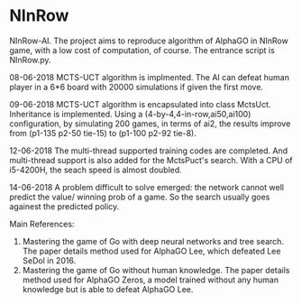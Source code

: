 # NInRow
NInRow-AI. The project aims to reproduce algorithm of AlphaGO in NInRow game, with a low cost of computation, of course.
The entrance script is NInRow.py.



08-06-2018
MCTS-UCT algorithm is implmented. The AI can defeat human player in a 6*6 board with 20000 simulations if given the first move.

09-06-2018
MCTS-UCT algorithm is encapsulated into class MctsUct. Inheritance is implemented. Using a (4-by-4,4-in-row,ai50,ai100) configuration, by simulating 200 games, 
in terms of ai2, the results improve from (p1-135 p2-50 tie-15) to (p1-100 p2-92 tie-8).

12-06-2018
The multi-thread supported training codes are completed. And multi-thread support is also added for the MctsPuct's search. With a CPU of i5-4200H, the seach speed is almost doubled.

14-06-2018
A problem difficult to solve emerged: the network cannot well predict the value/ winning prob of a game. So the search usually goes againest the predicted policy.

Main References:
1. Mastering the game of Go with deep neural networks and tree search. The paper details method used for AlphaGO Lee, which defeated Lee SeDol in 2016.
2. Mastering the game of Go without human knowledge. The paper details method used for AlphaGO Zeros, a model trained without any human knowledge but is able to defeat AlphaGO Lee.
